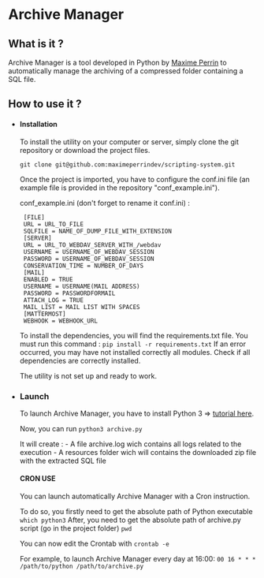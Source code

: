 
# Archive Manager

## What is it ?

Archive Manager is a tool developed in Python by [Maxime Perrin](https://maximeperrin.fr) to automatically manage the archiving of a compressed folder containing a SQL file.

## How to use it ?

 - #### Installation
	To install the utility on your computer or server, simply clone the git repository or download the project files.
	
	`git clone git@github.com:maximeperrindev/scripting-system.git`
	
	Once the project is imported, you have to configure the conf.ini file (an example file is provided in the repository "conf_example.ini").

	conf_example.ini (don't forget to rename it conf.ini) :
	

	    [FILE]
	    URL = URL_TO_FILE
	    SQLFILE = NAME_OF_DUMP_FILE_WITH_EXTENSION
	    [SERVER]
	    URL = URL_TO_WEBDAV_SERVER_WITH_/webdav
	    USERNAME = USERNAME_OF_WEBDAV_SESSION
	    PASSWORD = USERNAME_OF_WEBDAV_SESSION
	    CONSERVATION_TIME = NUMBER_OF_DAYS
	    [MAIL]
	    ENABLED = TRUE
	    USERNAME = USERNAME(MAIL ADDRESS)
	    PASSWORD = PASSWORDFORMAIL
	    ATTACH_LOG = TRUE
	    MAIL_LIST = MAIL LIST WITH SPACES
	    [MATTERMOST]
	    WEBHOOK = WEBHOOK_URL

	To install the dependencies, you will find the requirements.txt file. You must run this command :
	`pip install -r requirements.txt`
	If an error occurred, you may have not installed correctly all modules. Check if all dependencies are correctly installed.
	
	The utility is not set up and ready to work.

 - ### Launch
	To launch Archive Manager, you have to install Python 3 => [tutorial here](https://realpython.com/installing-python/).
	
	Now, you can run 	`python3 archive.py`
	
	It will create :
				- A file archive.log wich contains all logs related to the execution
				- A resources folder wich will contains the downloaded zip file with the extracted SQL file

	#### CRON USE
	You can launch automatically Archive Manager with a Cron instruction.
	
	To do so, you firstly need to get the absolute path of Python executable
		`which python3`
	After, you need to get the absolute path of archive.py script (go in the project folder)
		`pwd`
		
	You can now edit the Crontab with `crontab -e`
	
	For example, to launch Archive Manager every day at 16:00:
`00 16 * * * /path/to/python /path/to/archive.py`
